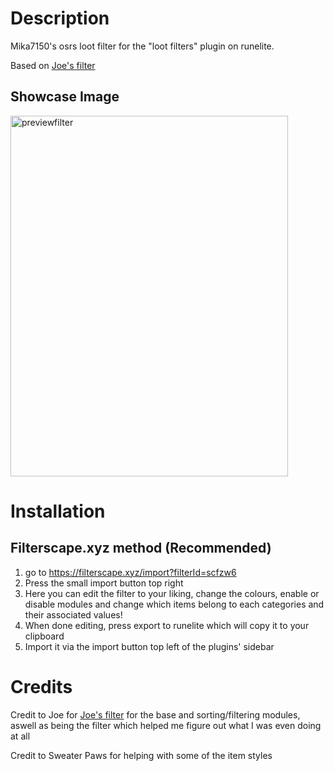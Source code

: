 # Description
Mika7150's osrs loot filter for the "loot filters" plugin on runelite.

Based on [Joe's filter](https://github.com/typical-whack/loot-filters-modules)

## Showcase Image


<img width="444" height="577" alt="previewfilter" src="https://github.com/user-attachments/assets/33d10e5d-69cc-4750-ab20-f744388b8edd" />



# Installation

## Filterscape.xyz method (Recommended) 
  1. go to https://filterscape.xyz/import?filterId=scfzw6
  2. Press the small import button top right
  3. Here you can edit the filter to your liking, change the colours, enable or disable modules and change which items belong to each categories and their associated values!
  4. When done editing, press export to runelite which will copy it to your clipboard
  5. Import it via the import button top left of the plugins' sidebar

# Credits

Credit to Joe for [Joe's filter](https://github.com/typical-whack/loot-filters-modules) for the base and sorting/filtering modules, aswell as being the filter which helped me figure out what I was even doing at all

Credit to Sweater Paws for helping with some of the item styles
